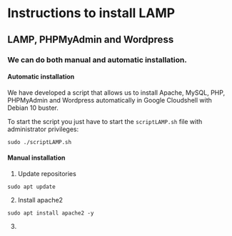 # Instructions to install LAMP
## LAMP, PHPMyAdmin and Wordpress
### We can do both manual and automatic installation.
#### Automatic installation

We have developed a script that allows us to install Apache, MySQL, PHP, PHPMyAdmin and Wordpress automatically in Google Cloudshell with Debian 10 buster.  

To start the script you just have to start the ``scriptLAMP.sh`` file with administrator privileges:
```
sudo ./scriptLAMP.sh
```

#### Manual installation
1. Update repositories
```
sudo apt update
```

2. Install apache2
```
sudo apt install apache2 -y
```

3. 